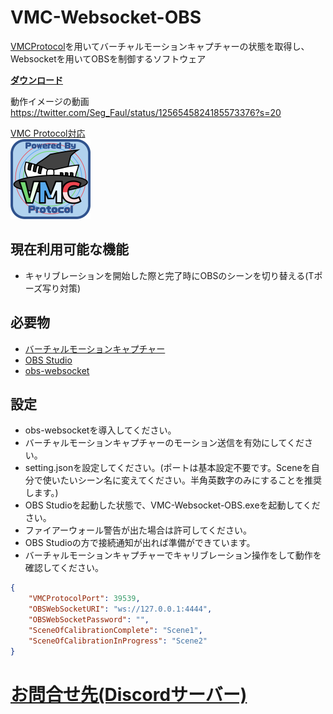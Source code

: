# VMC-Websocket-OBS
[VMCProtocol](https://sh-akira.github.io/VirtualMotionCaptureProtocol/)を用いてバーチャルモーションキャプチャーの状態を取得し、  
Websocketを用いてOBSを制御するソフトウェア

**[ダウンロード](https://github.com/gpsnmeajp/VMC-Websocket-OBS/releases)**

動作イメージの動画  
https://twitter.com/Seg_Faul/status/1256545824185573376?s=20

[VMC Protocol対応](https://sh-akira.github.io/VirtualMotionCaptureProtocol/)  
<img src="https://github.com/gpsnmeajp/VMC-Websocket-OBS/blob/README-img/vmpc_logo_128x128.png?raw=true"></img>

## 現在利用可能な機能
- キャリブレーションを開始した際と完了時にOBSのシーンを切り替える(Tポーズ写り対策)

## 必要物
- [バーチャルモーションキャプチャー](https://sh-akira.github.io/VirtualMotionCapture/)
- [OBS Studio](https://obsproject.com/ja)
- [obs-websocket](https://github.com/Palakis/obs-websocket)

## 設定
- obs-websocketを導入してください。
- バーチャルモーションキャプチャーのモーション送信を有効にしてください。
- setting.jsonを設定してください。(ポートは基本設定不要です。Sceneを自分で使いたいシーン名に変えてください。半角英数字のみにすることを推奨します。)
- OBS Studioを起動した状態で、VMC-Websocket-OBS.exeを起動してください。
- ファイアーウォール警告が出た場合は許可してください。
- OBS Studioの方で接続通知が出れば準備ができています。
- バーチャルモーションキャプチャーでキャリブレーション操作をして動作を確認してください。

```JSON
{
	"VMCProtocolPort": 39539,
	"OBSWebSocketURI": "ws://127.0.0.1:4444",
	"OBSWebSocketPassword": "",
	"SceneOfCalibrationComplete": "Scene1",
	"SceneOfCalibrationInProgress": "Scene2"
}
```

# [お問合せ先(Discordサーバー)](https://discord.gg/nGapSR7)
